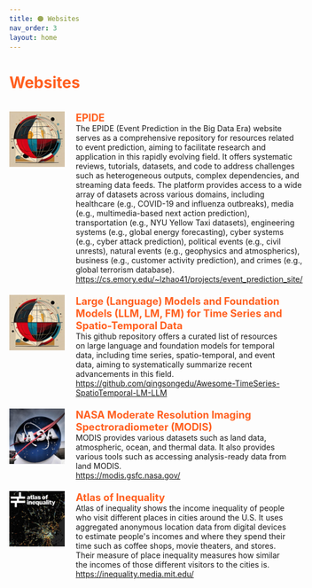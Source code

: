 ```yaml
---
title: 🟠 Websites
nav_order: 3
layout: home
---
```


<h1 style="color:rgb(255, 95, 31);">Websites</h1>
<br>


<div style="max-width: 100%;">
  <!-- START -->
<div style="display: flex; justify-content: space-between; align-items: stretch; margin-bottom: 20px;">
    <div style="display: flex; align-items: stretch;">
      <img src="/assets/images/thumb/epide.jpg" alt="Logo" style="width: 100px; height: 100px; margin-right: 20px;">
      <div style="flex-grow: 1; display: flex; flex-direction: column; justify-content: space-between;">
        <p style="margin: 0; color: rgb(255, 95, 31); font-size: 1.3em; font-weight: bold;">EPIDE</p>
        <p style="margin: 0;">The EPIDE (Event Prediction in the Big Data Era) website serves as a comprehensive repository for resources related to event prediction, aiming to facilitate research and application in this rapidly evolving field. It offers systematic reviews, tutorials, datasets, and code to address challenges such as heterogeneous outputs, complex dependencies, and streaming data feeds. The platform provides access to a wide array of datasets across various domains, including healthcare (e.g., COVID-19 and influenza outbreaks), media (e.g., multimedia-based next action prediction), transportation (e.g., NYU Yellow Taxi datasets), engineering systems (e.g., global energy forecasting), cyber systems (e.g., cyber attack prediction), political events (e.g., civil unrests), natural events (e.g., geophysics and atmospherics), business (e.g., customer activity prediction), and crimes (e.g., global terrorism database).</p>
        <p style="margin: 0;"><a href="https://cs.emory.edu/~lzhao41/projects/event_prediction_site/"><i class="fa-regular fa-file-pdf"></i>https://cs.emory.edu/~lzhao41/projects/event_prediction_site/</a> </p>
      </div>
    </div>
    <!-- <div style="color: lightgray; align-self: flex-start; margin-left: 10px; white-space: nowrap; font-size: 200%;">2022</div>  -->
  </div>

<div style="display: flex; justify-content: space-between; align-items: stretch; margin-bottom: 20px;">
    <div style="display: flex; align-items: stretch;">
      <img src="/assets/images/thumb/large_language_models_and_foundation_models_llm_lm_fm_for_time_series_and_spatio-temporal_data.jpg" alt="Logo" style="width: 100px; height: 100px; margin-right: 20px;">
      <div style="flex-grow: 1; display: flex; flex-direction: column; justify-content: space-between;">
        <p style="margin: 0; color: rgb(255, 95, 31); font-size: 1.3em; font-weight: bold;">Large (Language) Models and Foundation Models (LLM, LM, FM) for Time Series and Spatio-Temporal Data</p>
        <p style="margin: 0;">This github repository offers a curated list of resources on large language and foundation models for temporal data, including time series, spatio-temporal, and event data, aiming to systematically summarize recent advancements in this field.</p>
        <p style="margin: 0;"><a href="https://github.com/qingsongedu/Awesome-TimeSeries-SpatioTemporal-LM-LLM"><i class="fa-regular fa-file-pdf"></i>https://github.com/qingsongedu/Awesome-TimeSeries-SpatioTemporal-LM-LLM</a> </p>
      </div>
    </div>
    <!-- <div style="color: lightgray; align-self: flex-start; margin-left: 10px; white-space: nowrap; font-size: 200%;">2022</div>  -->
  </div>

<div style="display: flex; justify-content: space-between; align-items: stretch; margin-bottom: 20px;">
    <div style="display: flex; align-items: stretch;">
      <img src="/assets/images/thumb/modis.jpg" alt="Logo" style="width: 100px; height: 100px; margin-right: 20px;">
      <div style="flex-grow: 1; display: flex; flex-direction: column; justify-content: space-between;">
        <p style="margin: 0; color: rgb(255, 95, 31); font-size: 1.3em; font-weight: bold;">NASA Moderate Resolution Imaging Spectroradiometer (MODIS)</p>
        <p style="margin: 0;">MODIS provides various datasets such as land data, atmospheric, ocean, and thermal data. It also provides various tools such as accessing analysis-ready data from land MODIS.</p>
        <p style="margin: 0;"><a href="https://modis.gsfc.nasa.gov/"><i class="fa-regular fa-file-pdf"></i>https://modis.gsfc.nasa.gov/</a> </p>
      </div>
    </div>
    <!-- <div style="color: lightgray; align-self: flex-start; margin-left: 10px; white-space: nowrap; font-size: 200%;">2022</div>  -->
  </div>

<div style="display: flex; justify-content: space-between; align-items: stretch; margin-bottom: 20px;">
    <div style="display: flex; align-items: stretch;">
      <img src="/assets/images/thumb/atlas_of_inequality.jpg" alt="Logo" style="width: 100px; height: 100px; margin-right: 20px;">
      <div style="flex-grow: 1; display: flex; flex-direction: column; justify-content: space-between;">
        <p style="margin: 0; color: rgb(255, 95, 31); font-size: 1.3em; font-weight: bold;">Atlas of Inequality</p>
        <p style="margin: 0;">Atlas of inequality shows the income inequality of people who visit different places in cities around the U.S. It uses aggregated anonymous location data from digital devices to estimate people's incomes and where they spend their time such as coffee shops, movie theaters, and stores. Their measure of place inequality measures how similar the incomes of those different visitors to the cities is.</p>
        <p style="margin: 0;"><a href="https://inequality.media.mit.edu/"><i class="fa-regular fa-file-pdf"></i>https://inequality.media.mit.edu/</a> </p>
      </div>
    </div>
    <!-- <div style="color: lightgray; align-self: flex-start; margin-left: 10px; white-space: nowrap; font-size: 200%;">2022</div>  -->
  </div>
<!-- STOP -->
</div>
